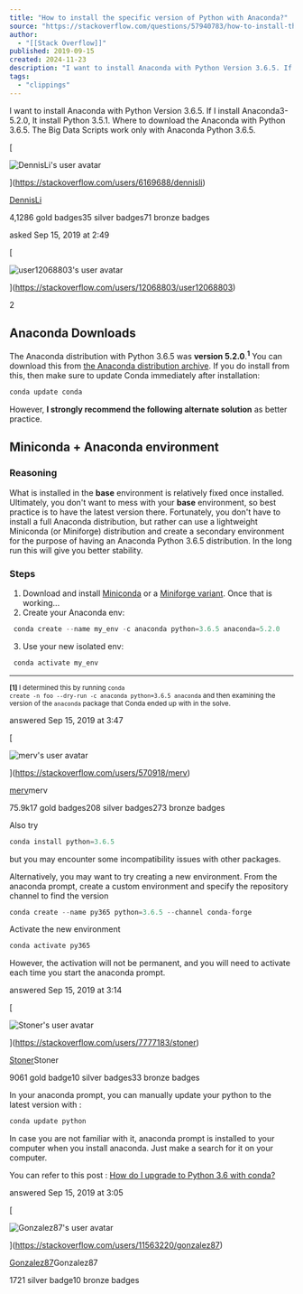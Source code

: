 ```yaml
---
title: "How to install the specific version of Python with Anaconda?"
source: "https://stackoverflow.com/questions/57940783/how-to-install-the-specific-version-of-python-with-anaconda"
author:
  - "[[Stack Overflow]]"
published: 2019-09-15
created: 2024-11-23
description: "I want to install Anaconda with Python Version 3.6.5. If I install Anaconda3-5.2.0, It install Python 3.5.1.  Where to download the Anaconda with Python 3.6.5.  The Big Data Scripts work only with"
tags:
  - "clippings"
---
```

I want to install Anaconda with Python Version 3.6.5. If I install Anaconda3-5.2.0, It install Python 3.5.1. Where to download the Anaconda with Python 3.6.5. The Big Data Scripts work only with Anaconda Python 3.6.5.

[

![DennisLi's user avatar](https://lh4.googleusercontent.com/-xbiq_0X1UQc/AAAAAAAAAAI/AAAAAAAAABQ/XyC6SkmIKn4/photo.jpg?sz=64)

](https://stackoverflow.com/users/6169688/dennisli)

[DennisLi](https://stackoverflow.com/users/6169688/dennisli)

4,1286 gold badges35 silver badges71 bronze badges

asked Sep 15, 2019 at 2:49

[

![user12068803's user avatar](https://www.gravatar.com/avatar/bcab57e86349f74db882aea9b814f562?s=64&d=identicon&r=PG&f=y&so-version=2)

](https://stackoverflow.com/users/12068803/user12068803)

2

## Anaconda Downloads

The Anaconda distribution with Python 3.6.5 was **version 5.2.0**.<sup><strong>1</strong></sup> You can download this from [the Anaconda distribution archive](https://repo.continuum.io/archive/). If you do install from this, then make sure to update Conda immediately after installation:

```python
conda update conda
```

However, **I strongly recommend the following alternate solution** as better practice.

## Miniconda + Anaconda environment

### Reasoning

What is installed in the **base** environment is relatively fixed once installed. Ultimately, you don't want to mess with your **base** environment, so best practice is to have the latest version there. Fortunately, you don't have to install a full Anaconda distribution, but rather can use a lightweight Miniconda (or Miniforge) distribution and create a secondary environment for the purpose of having an Anaconda Python 3.6.5 distribution. In the long run this will give you better stability.

### Steps

1. Download and install [Miniconda](https://docs.conda.io/en/latest/miniconda.html) or a [Miniforge variant](https://github.com/conda-forge/miniforge#miniforge). Once that is working...
2. Create your Anaconda env:

```python
 conda create --name my_env -c anaconda python=3.6.5 anaconda=5.2.0
```
3. Use your new isolated env:

```python
 conda activate my_env
```

---

<sub><strong>[1]</strong> I determined this by running <code>conda create -n foo --dry-run -c anaconda python=3.6.5 anaconda</code> and then examining the version of the <code>anaconda</code> package that Conda ended up with in the solve.</sub>

answered Sep 15, 2019 at 3:47

[

![merv's user avatar](https://i.sstatic.net/t831Y.jpg?s=64)

](https://stackoverflow.com/users/570918/merv)

[merv](https://stackoverflow.com/users/570918/merv)merv

75.9k17 gold badges208 silver badges273 bronze badges

Also try

```python
conda install python=3.6.5
```

but you may encounter some incompatibility issues with other packages.

Alternatively, you may want to try creating a new environment. From the anaconda prompt, create a custom environment and specify the repository channel to find the version

```python
conda create --name py365 python=3.6.5 --channel conda-forge
```

Activate the new environment

```python
conda activate py365
```

However, the activation will not be permanent, and you will need to activate each time you start the anaconda prompt.

answered Sep 15, 2019 at 3:14

[

![Stoner's user avatar](https://www.gravatar.com/avatar/aa7e13445ee80101795f63cedbd67194?s=64&d=identicon&r=PG&f=y&so-version=2)

](https://stackoverflow.com/users/7777183/stoner)

[Stoner](https://stackoverflow.com/users/7777183/stoner)Stoner

9061 gold badge10 silver badges33 bronze badges

In your anaconda prompt, you can manually update your python to the latest version with :

```python
conda update python
```

In case you are not familiar with it, anaconda prompt is installed to your computer when you install anaconda. Just make a search for it on your computer.

You can refer to this post : [How do I upgrade to Python 3.6 with conda?](https://stackoverflow.com/questions/41535881/how-do-i-upgrade-to-python-3-6-with-conda)

answered Sep 15, 2019 at 3:05

[

![Gonzalez87's user avatar](https://lh4.googleusercontent.com/-9UhE0S-ugcI/AAAAAAAAAAI/AAAAAAAAAJ0/qWllnoiULx4/photo.jpg?sz=64)

](https://stackoverflow.com/users/11563220/gonzalez87)

[Gonzalez87](https://stackoverflow.com/users/11563220/gonzalez87)Gonzalez87

1721 silver badge10 bronze badges